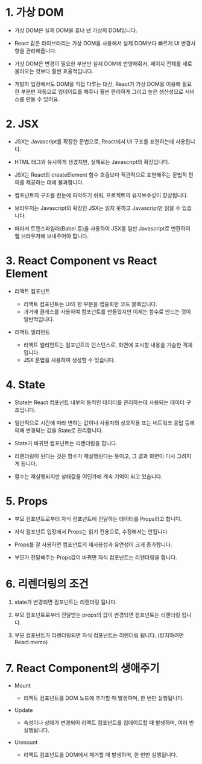 # 1. 가상 DOM

- 가상 DOM은 실제 DOM을 흉내 낸 가상의 DOM입니다.

- React 같은 라이브러리는 가상 DOM을 사용해서 실제 DOM보다 빠르게 UI 변경사항을 관리해줍니다.

- 가상 DOM은 변경이 필요한 부분만 실제 DOM에 반영해줘서, 페이지 전체를 새로 불러오는 것보다 훨씬 효율적입니다.

- 개발자 입장에서도 DOM을 직접 다루는 대신, React가 가상 DOM을 이용해 필요한 부분만 자동으로 업데이트를 해주니 훨씬 편리하게 그리고 높은 생산성으로 서비스를 만들 수 있어요.
  <br>

# 2. JSX

- JSX는 Javascript를 확장한 문법으로, React에서 UI 구조를 표현하는데 사용됩니다.

- HTML 태그와 유사하게 생겼지만, 실제로는 Javascript의 확장입니다.

- JSX는 React의 createElement 함수 호출보다 직관적으로 표현해주는 문법적 편의를 제공하는 데에 불과합니다.

- 컴포넌트의 구조를 한눈에 파악하기 쉬워, 프로젝트의 유지보수성이 향상됩니다.

- 브라우저는 Javascript의 확장인 JSX는 읽지 못하고 Javascript만 읽을 수 있습니다.

- 따라서 트랜스파일러(Babel 등)을 사용하여 JSX를 일반 Javascript로 변환하여 웹 브라우저에 보내주어야 합니다.
  <br>

# 3. React Component vs React Element

- 리액트 컴포넌트

  - 리액트 컴포넌트는 UI의 한 부분을 캡슐화한 코드 블록입니다.
  - 과거에 클래스를 사용하여 컴포넌트를 만들었지만 이제는 함수로 만드는 것이 일반적입니다.

- 리액트 엘리먼트
  - 리액트 엘리먼트는 컴포넌트의 인스턴스로, 화면에 표시할 내용을 기술한 객체입니다.
  - JSX 문법을 사용하여 생성할 수 있습니다.
    <br>

# 4. State

- State는 React 컴포넌트 내부의 동적인 데이터를 관리하는데 사용되는 데이터 구조입니다.

- 일반적으로 시간에 따라 변하는 값이나 사용자의 상호작용 또는 네트워크 응답 등에 의해 변경되는 값을 State로 관리합니다.

- State가 바뀌면 컴포넌트는 리렌더링을 합니다.

- 리렌더링이 된다는 것은 함수가 재실행된다는 뜻이고, 그 결과 화면이 다시 그려지게 됩니다.

- 함수는 재실행되지만 상태값을 어딘가에 계속 기억이 되고 있습니다.
  <br>

# 5. Props

- 부모 컴포넌트로부터 자식 컴포넌트에 전달하는 데이터를 Props라고 합니다.

- 자식 컴포넌트 입장에서 Props는 읽기 전용으로, 수정해서는 안됩니다.

- Props를 잘 사용하면 컴포넌트의 재사용성과 유연성이 크게 증가합니다.

- 부모가 전달해주는 Props값이 바뀌면 자식 컴포넌트는 리렌더링을 합니다.
  <br>

# 6. 리렌더링의 조건

1. state가 변경되면 컴포넌트는 리렌더링 됩니다.

2. 부모 컴포넌트로부터 전달받는 props의 값이 변경되면 컴포넌트는 리렌더링 됩니다.

3. 부모 컴포넌트가 리렌더링되면 자식 컴포넌트는 리렌더링 됩니다. (방지하려면 React.memo)
   <br>

# 7. React Component의 생애주기

- Mount

  - 리액트 컴포넌트를 DOM 노드에 추가할 때 발생하며, 한 번만 실행됩니다.

- Update

  - 속성이나 상태가 변경되어 리액트 컴포넌트를 업데이트할 때 발생하며, 여러 번 실행됩니다.

- Unmount
  - 리액트 컴포넌트를 DOM에서 제거할 때 발생하며, 한 번만 실행됩니다.

